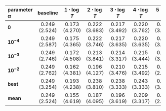 | **parameter $\alpha$**   | **baseline**  | **$1\cdot \log{T}$** | **$2\cdot \log{T}$** | **$3\cdot \log{T}$** | **$4\cdot \log{T}$** | **$5\cdot \log{T}$** |
|:--------------|:-------------:|:-----------------------------:|:-----------------------------:|:-----------------------------:|:-----------------------------:|:-----------------------------:|
| **$0$**       | 0.249 (2.524) | 0.173 (4.270)                 | 0.222 (3.683)                 | 0.217 (3.492)                 | 0.220 (3.762)                 | 0.225 (3.270)                 |
| **$10^{-4}$** | 0.249 (2.587) | 0.175 (4.365)                 | 0.222 (3.746)                 | 0.217 (3.635)                 | 0.220 (3.635)                 | 0.226 (3.032)                 |
| **$10^{-3}$** | 0.249 (2.746) | 0.172 (4.508)                 | 0.213 (3.841)                 | 0.214 (3.317)                 | 0.215 (3.444)                 | 0.224 (3.143)                 |
| **$10^{-2}$** | 0.249 (2.762) | 0.162 (4.381)                 | 0.196 (4.127)                 | 0.210 (3.476)                 | 0.215 (3.492)                 | 0.228 (2.762)                 |
| **best**      | 0.249 (3.254) | 0.193 (4.238)                 | 0.238 (3.810)                 | 0.238 (3.333)                 | 0.243 (3.333)                 | 0.252 (3.032)                 |
| **mean**      | 0.249 (2.524) | 0.155 (4.619)                 | 0.187 (4.095)                 | 0.196 (3.619)                 | 0.209 (3.317)                 | 0.218 (2.825)                 |
